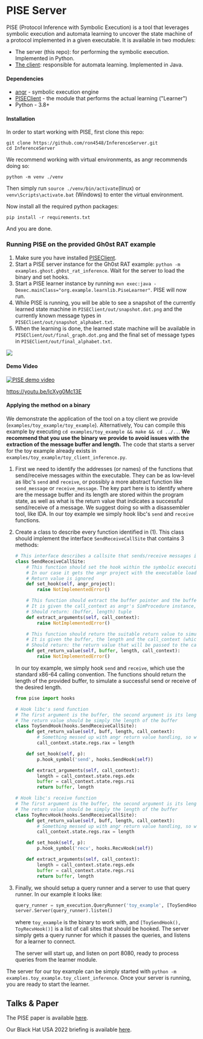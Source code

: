 # PISE Server

PISE (Protocol Inference with Symbolic Execution) is a tool that leverages symbolic execution and automata learning to uncover the state machine of a protocol implemented in a given executable. It is available in two modules:

- The server (this repo): for performing the symbolic execution. Implemented in Python.
- [The client](https://github.com/ron4548/InferenceClient): responsible for automata learning. Implemented in Java.

#### Dependencies

- [angr](https://github.com/angr/angr) - symbolic execution engine
- [PISEClient](https://github.com/ron4548/PISEClient) - the module that performs the actual learning ("Learner")
- Python - 3.8+


#### Installation

In order to start working with PISE, first clone this repo:

```shell
git clone https://github.com/ron4548/InferenceServer.git
cd InferenceServer
```

We recommend working with virtual environments, as angr recommends doing so:

```shell
python -m venv ./venv
```

Then simply run `source ./venv/bin/activate`(linux) or `venv\Scripts\activate.bat` (Windows) to enter the virtual environment.

Now install all the required python packages:

```shell
pip install -r requirements.txt
```

And you are done.

### Running PISE on the provided Gh0st RAT example

1. Make sure you have installed [PISEClient](https://github.com/ron4548/PISEClient).
2. Start a PISE server instance for the Gh0st RAT example: `python -m examples.ghost.gh0st_rat_inference`. Wait for the server to load the binary and set hooks.
3. Start a PISE learner instance by running `mvn exec:java -Dexec.mainClass="org.example.learnlib.PiseLearner"`. PISE will now run.
4. While PISE is running, you will be able to see a snapshot of the currently learned state machine in `PISEClient/out/snapshot.dot.png` and the currently known message types in `PISEClient/out/snapshot_alphabet.txt`.
5. When the learning is done, the learned state machine will be available in `PISEClient/out/final_graph.dot.png` and the final set of message types in `PISEClient/out/final_alphabet.txt`.

![](https://github.com/ron4548/PISEServer/blob/master/examples/ghost/ghost_rat_graph.png?raw=true)

#### Demo Video

[![PISE demo video](https://img.youtube.com/vi/IcXyg0Mc13E/0.jpg)](https://www.youtube.com/watch?v=IcXyg0Mc13E)

https://youtu.be/IcXyg0Mc13E

#### Applying the method on a binary

We demonstrate the application of the tool on a toy client we provide (`examples/toy_example/toy_example`). Alternatively, You can compile this example by executing `cd examples/toy_example && make && cd ../..`. **We recommend that you use the binary we provide to avoid issues with the extraction of the message buffer and length.** The code that starts a server for the toy example already exists in `examples/toy_example/toy_client_inference.py`.

1. First we need to identify the addresses (or names) of the functions that send/receive messages within the executable. They can be as low-level as libc's `send` and `receive`, or possibly a more abstract function like `send_message` or `receive_message`. The key part here is to identify where are the message buffer and its length are stored within the program state, as well as what is the return value that indicates a successful send/receive of a message. We suggest doing so with a disassembler tool, like IDA.
   In our toy example we simply hook libc's `send` and `receive` functions.

2. Create a class to describe every function identified in (1). This class should implement the interface `SendReceiveCallSite` that contains 3 methods:

   ```python
   # This interface describes a callsite that sends/receive messages in the binary, and therefore should be hooked
   class SendReceiveCallSite:
       # This function should set the hook within the symbolic execution engine
       # In our case it gets the angr project with the executable loaded
       # Return value is ignored
       def set_hook(self, angr_project):
           raise NotImplementedError()
   
       # This function should extract the buffer pointer and the buffer length from the program state
       # It is given the call_context as angr's SimProcedure instance, which contains under call_context.state the program state
       # Should return: (buffer, length) tuple
       def extract_arguments(self, call_context):
           raise NotImplementedError()
   
       # This function should return the suitable return value to simulate a successful send or receive from the callsite
       # It is given the buffer, the length and the call_context (which contains the state)
       # Should return: the return value that will be passed to the caller
       def get_return_value(self, buffer, length, call_context):
           raise NotImplementedError()
   ```

   In our toy example, we simply hook `send` and `receive`, which use the standard x86-64 calling convention. The functions should return the length of the provided buffer, to simulate a successful send or receive of the desired length.

   ```python
   from pise import hooks
   
   # Hook libc's send function
   # The first argument is the buffer, the second argument is its length.
   # The return value should be simply the length of the buffer
   class ToySendHook(hooks.SendReceiveCallSite):
       def get_return_value(self, buff, length, call_context):
           # Something messed up with angr return value handling, so we simply set rax with the desired return value
           call_context.state.regs.rax = length
   
       def set_hook(self, p):
           p.hook_symbol('send', hooks.SendHook(self))
   
       def extract_arguments(self, call_context):
           length = call_context.state.regs.edx
           buffer = call_context.state.regs.rsi
           return buffer, length
   
   # Hook libc's receive function
   # The first argument is the buffer, the second argument is its length.
   # The return value should be simply the length of the buffer
   class ToyRecvHook(hooks.SendReceiveCallSite):
       def get_return_value(self, buff, length, call_context):
           # Something messed up with angr return value handling, so we simply set rax with the desired return value
           call_context.state.regs.rax = length
   
       def set_hook(self, p):
           p.hook_symbol('recv', hooks.RecvHook(self))
   
       def extract_arguments(self, call_context):
           length = call_context.state.regs.edx
           buffer = call_context.state.regs.rsi
           return buffer, length
   ```
   
3. Finally, we should setup a query runner and a server to use that query runner. In our example it looks like:

   ```python
   query_runner = sym_execution.QueryRunner('toy_example', [ToySendHook(), ToyRecvHook()])
   server.Server(query_runner).listen()
   ```

   where `toy_example` is the binary to work with, and `[ToySendHook(), ToyRecvHook()]` is a list of call sites that should be hooked. The server simply gets a query runner for which it passes the queries, and listens for a learner to connect.
   
   The server will start up, and listen on port 8080, ready to process queries from the learner module.

The server for our toy example can be simply started with `python -m examples.toy_example.toy_client_inference`. Once your server is running, you are ready to start the learner.

## Talks & Paper

The PISE paper is available [here](https://github.com/ron4548/InferenceServer/blob/master/paper.pdf).

Our Black Hat USA 2022 briefing is available [here](https://www.blackhat.com/us-22/briefings/schedule/#automatic-protocol-reverse-engineering-27238).

